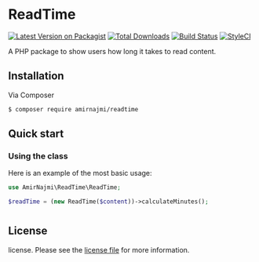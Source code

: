 # ReadTime

[![Latest Version on Packagist][ico-version]][link-packagist]
[![Total Downloads][ico-downloads]][link-downloads]
[![Build Status][ico-travis]][link-travis]
[![StyleCI][ico-styleci]][link-styleci]

A PHP package to show users how long it takes to read content.

## Installation

Via Composer

``` bash
$ composer require amirnajmi/readtime
```

## Quick start

### Using the class

Here is an example of the most basic usage:

```php
use AmirNajmi\ReadTime\ReadTime;

$readTime = (new ReadTime($content))->calculateMinutes();

```



#
## License

license. Please see the [license file](license.md) for more information.

[ico-version]: https://img.shields.io/packagist/v/amirnajmi/readtime.svg?style=flat-square
[ico-downloads]: https://img.shields.io/packagist/dt/amirnajmi/readtime.svg?style=flat-square
[ico-travis]: https://img.shields.io/travis/amirnajmi/readtime/master.svg?style=flat-square
[ico-styleci]: https://styleci.io/repos/12345678/shield

[link-packagist]: https://packagist.org/packages/amirnajmi/readtime
[link-downloads]: https://packagist.org/packages/amirnajmi/readtime
[link-travis]: https://travis-ci.org/amirnajmi/readtime
[link-styleci]: https://styleci.io/repos/12345678
[link-author]: https://github.com/amirnajmi
[link-contributors]: ../../contributors

